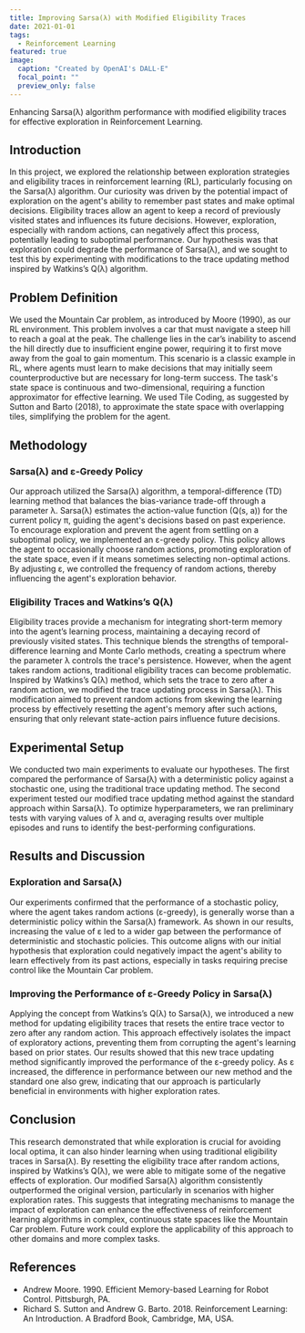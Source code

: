 ```yaml
---
title: Improving Sarsa(λ) with Modified Eligibility Traces
date: 2021-01-01
tags:
  - Reinforcement Learning
featured: true
image:
  caption: "Created by OpenAI's DALL·E"
  focal_point: ""
  preview_only: false
---
```


Enhancing Sarsa(λ) algorithm performance with modified eligibility traces for effective exploration in Reinforcement Learning.

<!--more-->

## Introduction

In this project, we explored the relationship between exploration strategies and eligibility traces in reinforcement learning (RL), particularly focusing on the Sarsa(λ) algorithm. Our curiosity was driven by the potential impact of exploration on the agent's ability to remember past states and make optimal decisions. Eligibility traces allow an agent to keep a record of previously visited states and influences its future decisions. However, exploration, especially with random actions, can negatively affect this process, potentially leading to suboptimal performance. Our hypothesis was that exploration could degrade the performance of Sarsa(λ), and we sought to test this by experimenting with modifications to the trace updating method inspired by Watkins’s Q(λ) algorithm.

## Problem Definition

We used the Mountain Car problem, as introduced by Moore (1990), as our RL environment. This problem involves a car that must navigate a steep hill to reach a goal at the peak. The challenge lies in the car’s inability to ascend the hill directly due to insufficient engine power, requiring it to first move away from the goal to gain momentum. This scenario is a classic example in RL, where agents must learn to make decisions that may initially seem counterproductive but are necessary for long-term success. The task's state space is continuous and two-dimensional, requiring a function approximator for effective learning. We used Tile Coding, as suggested by Sutton and Barto (2018), to approximate the state space with overlapping tiles, simplifying the problem for the agent.

## Methodology

### Sarsa(λ) and ε-Greedy Policy

Our approach utilized the Sarsa(λ) algorithm, a temporal-difference (TD) learning method that balances the bias-variance trade-off through a parameter λ. Sarsa(λ) estimates the action-value function (Q(s, a)) for the current policy π, guiding the agent's decisions based on past experience. To encourage exploration and prevent the agent from settling on a suboptimal policy, we implemented an ε-greedy policy. This policy allows the agent to occasionally choose random actions, promoting exploration of the state space, even if it means sometimes selecting non-optimal actions. By adjusting ε, we controlled the frequency of random actions, thereby influencing the agent's exploration behavior.

### Eligibility Traces and Watkins’s Q(λ)

Eligibility traces provide a mechanism for integrating short-term memory into the agent’s learning process, maintaining a decaying record of previously visited states. This technique blends the strengths of temporal-difference learning and Monte Carlo methods, creating a spectrum where the parameter λ controls the trace's persistence. However, when the agent takes random actions, traditional eligibility traces can become problematic. Inspired by Watkins’s Q(λ) method, which sets the trace to zero after a random action, we modified the trace updating process in Sarsa(λ). This modification aimed to prevent random actions from skewing the learning process by effectively resetting the agent's memory after such actions, ensuring that only relevant state-action pairs influence future decisions.

## Experimental Setup

We conducted two main experiments to evaluate our hypotheses. The first compared the performance of Sarsa(λ) with a deterministic policy against a stochastic one, using the traditional trace updating method. The second experiment tested our modified trace updating method against the standard approach within Sarsa(λ). To optimize hyperparameters, we ran preliminary tests with varying values of λ and α, averaging results over multiple episodes and runs to identify the best-performing configurations.

## Results and Discussion

### Exploration and Sarsa(λ)

Our experiments confirmed that the performance of a stochastic policy, where the agent takes random actions (ε-greedy), is generally worse than a deterministic policy within the Sarsa(λ) framework. As shown in our results, increasing the value of ε led to a wider gap between the performance of deterministic and stochastic policies. This outcome aligns with our initial hypothesis that exploration could negatively impact the agent's ability to learn effectively from its past actions, especially in tasks requiring precise control like the Mountain Car problem.

### Improving the Performance of ε-Greedy Policy in Sarsa(λ)

Applying the concept from Watkins’s Q(λ) to Sarsa(λ), we introduced a new method for updating eligibility traces that resets the entire trace vector to zero after any random action. This approach effectively isolates the impact of exploratory actions, preventing them from corrupting the agent's learning based on prior states. Our results showed that this new trace updating method significantly improved the performance of the ε-greedy policy. As ε increased, the difference in performance between our new method and the standard one also grew, indicating that our approach is particularly beneficial in environments with higher exploration rates.

## Conclusion

This research demonstrated that while exploration is crucial for avoiding local optima, it can also hinder learning when using traditional eligibility traces in Sarsa(λ). By resetting the eligibility trace after random actions, inspired by Watkins’s Q(λ), we were able to mitigate some of the negative effects of exploration. Our modified Sarsa(λ) algorithm consistently outperformed the original version, particularly in scenarios with higher exploration rates. This suggests that integrating mechanisms to manage the impact of exploration can enhance the effectiveness of reinforcement learning algorithms in complex, continuous state spaces like the Mountain Car problem. Future work could explore the applicability of this approach to other domains and more complex tasks.

## References
- Andrew Moore. 1990. Efficient Memory-based Learning for Robot Control. Pittsburgh, PA.
- Richard S. Sutton and Andrew G. Barto. 2018. Reinforcement Learning: An Introduction. A Bradford Book, Cambridge, MA, USA.